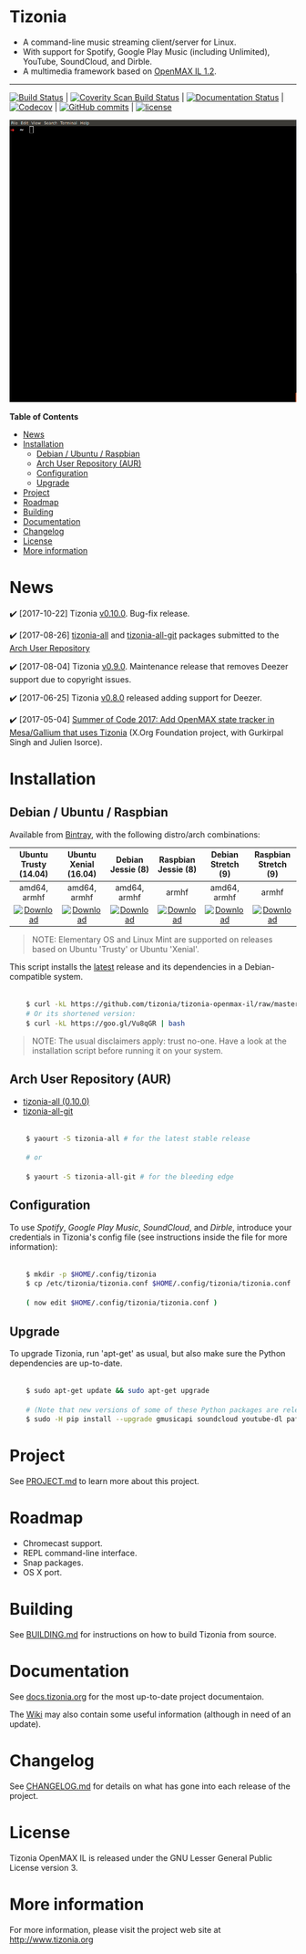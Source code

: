 # Tizonia

* A command-line music streaming client/server for Linux.
* With support for Spotify, Google Play Music (including Unlimited), YouTube,
  SoundCloud, and Dirble.
* A multimedia framework based on [OpenMAX IL 1.2](https://www.khronos.org/news/press/khronos-group-releases-openmax-il-1.2-provisional-specification).

---

[![Build Status](https://travis-ci.org/tizonia/tizonia-openmax-il.png)](https://travis-ci.org/tizonia/tizonia-openmax-il)  |  [![Coverity Scan Build Status](https://scan.coverity.com/projects/594/badge.svg)](https://scan.coverity.com/projects/594)  |  [![Documentation Status](https://readthedocs.org/projects/tizonia-openmax-il/badge/?version=latest)](https://readthedocs.org/projects/tizonia-openmax-il/?badge=latest) | [![Codecov](https://img.shields.io/codecov/c/github/tizonia/tizonia-openmax-il.svg)](https://codecov.io/gh/tizonia/tizonia-openmax-il) | [![GitHub commits](https://img.shields.io/github/commits-since/tizonia/tizonia-openmax-il/v0.10.0.svg)](https://github.com/tizonia/tizonia-openmax-il/compare/v0.10.0...master) | [![license](https://img.shields.io/github/license/tizonia/tizonia-openmax-il.svg)](https://github.com/tizonia/tizonia-openmax-il/blob/master/COPYING.LESSER)

![alt text](https://github.com/tizonia/tizonia-openmax-il/blob/master/docs/animated-gifs/tizonia-usage-screencast.gif "Tizonia usage")

<!-- START doctoc generated TOC please keep comment here to allow auto update -->
<!-- DON'T EDIT THIS SECTION, INSTEAD RE-RUN doctoc TO UPDATE -->
**Table of Contents**

- [News](#news)
- [Installation](#installation)
  - [Debian / Ubuntu / Raspbian](#debian--ubuntu--raspbian)
  - [Arch User Repository (AUR)](#arch-user-repository-aur)
  - [Configuration](#configuration)
  - [Upgrade](#upgrade)
- [Project](#project)
- [Roadmap](#roadmap)
- [Building](#building)
- [Documentation](#documentation)
- [Changelog](#changelog)
- [License](#license)
- [More information](#more-information)

<!-- END doctoc generated TOC please keep comment here to allow auto update -->

# News

:heavy_check_mark: [2017-10-22] Tizonia
[v0.10.0](https://github.com/tizonia/tizonia-openmax-il/releases/tag/v0.10.0). Bug-fix release.

:heavy_check_mark: [2017-08-26] [tizonia-all](https://aur.archlinux.org/packages/tizonia-all/) and [tizonia-all-git](https://aur.archlinux.org/packages/tizonia-all-git/) packages submitted to the [Arch User Repository](https://aur.archlinux.org/)

:heavy_check_mark: [2017-08-04] Tizonia [v0.9.0](https://github.com/tizonia/tizonia-openmax-il/releases/tag/v0.9.0). Maintenance release
that removes Deezer support due to copyright issues.

:heavy_check_mark: [2017-06-25] Tizonia
[v0.8.0](https://github.com/tizonia/tizonia-openmax-il/releases/tag/v0.8.0) released
adding support for Deezer.

:heavy_check_mark: [2017-05-04] [Summer of Code 2017: Add OpenMAX state tracker
in Mesa/Gallium that uses
Tizonia](https://summerofcode.withgoogle.com/projects/#4737166321123328) (X.Org
Foundation project, with Gurkirpal Singh and Julien Isorce).

# Installation

## Debian / Ubuntu / Raspbian

Available from [Bintray](https://bintray.com/tizonia), with the following distro/arch
combinations:

| Ubuntu Trusty (14.04) | Ubuntu Xenial (16.04) | Debian Jessie (8) | Raspbian Jessie (8) | Debian Stretch (9) | Raspbian Stretch (9) |
|        :---:          |        :---:          |        :---:      |       :---:         |        :---:       |        :---:         |
|     amd64, armhf      |     amd64, armhf      |    amd64, armhf   |       armhf         |     amd64, armhf   |        armhf         |
| [ ![Download](https://api.bintray.com/packages/tizonia/ubuntu/tizonia-trusty/images/download.svg) ](https://bintray.com/tizonia/ubuntu/tizonia-trusty/_latestVersion) | [ ![Download](https://api.bintray.com/packages/tizonia/ubuntu/tizonia-xenial/images/download.svg) ](https://bintray.com/tizonia/ubuntu/tizonia-xenial/_latestVersion) | [ ![Download](https://api.bintray.com/packages/tizonia/debian/tizonia-jessie/images/download.svg) ](https://bintray.com/tizonia/debian/tizonia-jessie/_latestVersion)  | [ ![Download](https://api.bintray.com/packages/tizonia/raspbian/tizonia-jessie/images/download.svg) ](https://bintray.com/tizonia/raspbian/tizonia-jessie/_latestVersion) | [ ![Download](https://api.bintray.com/packages/tizonia/debian/tizonia-stretch/images/download.svg) ](https://bintray.com/tizonia/debian/tizonia-stretch/_latestVersion) | [ ![Download](https://api.bintray.com/packages/tizonia/raspbian/tizonia-stretch/images/download.svg) ](https://bintray.com/tizonia/raspbian/tizonia-stretch/_latestVersion) |

> NOTE: Elementary OS and Linux Mint are supported on releases based on Ubuntu 'Trusty' or Ubuntu 'Xenial'.

This script installs the
[latest](https://github.com/tizonia/tizonia-openmax-il/releases/latest)
release and its dependencies in a Debian-compatible system.

```bash

    $ curl -kL https://github.com/tizonia/tizonia-openmax-il/raw/master/tools/install.sh | bash
    # Or its shortened version:
    $ curl -kL https://goo.gl/Vu8qGR | bash

```

> NOTE: The usual disclaimers apply: trust no-one. Have a look at the installation script before running it on your system.

## Arch User Repository (AUR)
 - [tizonia-all (0.10.0)](https://aur.archlinux.org/packages/tizonia-all/)
 - [tizonia-all-git](https://aur.archlinux.org/packages/tizonia-all-git/)

```bash

    $ yaourt -S tizonia-all # for the latest stable release

    # or

    $ yaourt -S tizonia-all-git # for the bleeding edge

```

## Configuration

To use *Spotify*, *Google Play Music*, *SoundCloud*, and *Dirble*,
introduce your credentials in Tizonia's config file (see instructions inside
the file for more information):

```bash

    $ mkdir -p $HOME/.config/tizonia
    $ cp /etc/tizonia/tizonia.conf $HOME/.config/tizonia/tizonia.conf

    ( now edit $HOME/.config/tizonia/tizonia.conf )

```

## Upgrade

To upgrade Tizonia, run 'apt-get' as usual, but also make sure the Python dependencies are up-to-date.

```bash

    $ sudo apt-get update && sudo apt-get upgrade

    # (Note that new versions of some of these Python packages are released frequently)
    $ sudo -H pip install --upgrade gmusicapi soundcloud youtube-dl pafy pycountry titlecase

```

# Project

See [PROJECT.md](PROJECT.md) to learn more about this project.

# Roadmap

- Chromecast support.
- REPL command-line interface.
- Snap packages.
- OS X port.

# Building

See [BUILDING.md](BUILDING.md) for instructions on how to build Tizonia from source.

# Documentation

See [docs.tizonia.org](http://docs.tizonia.org/) for the most up-to-date project documentaion.

The [Wiki](https://github.com/tizonia/tizonia-openmax-il/wiki) may also contain
some useful information (although in need of an update).

# Changelog

See [CHANGELOG.md](CHANGELOG.md) for details on what has gone into each
release of the project.

# License

Tizonia OpenMAX IL is released under the GNU Lesser General Public License
version 3.

# More information

For more information, please visit the project web site at http://www.tizonia.org
